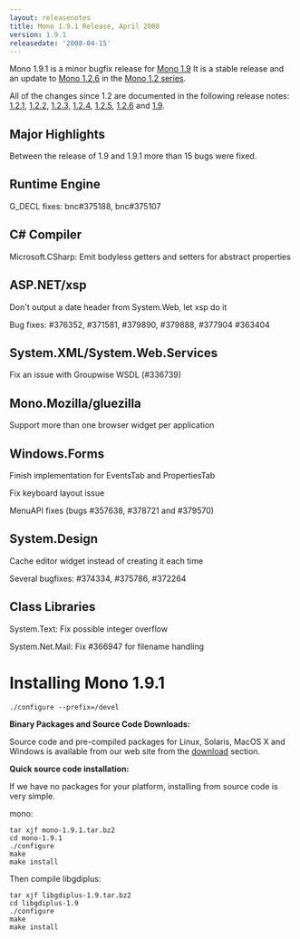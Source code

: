 ```yaml
---
layout: releasenotes
title: Mono 1.9.1 Release, April 2008
version: 1.9.1
releasedate: '2008-04-15'
---
```


Mono 1.9.1 is a minor bugfix release for [Mono 1.9](http://www.go-mono.com/archive/1.9) It is a stable release and an update to [Mono 1.2.6](http://www.go-mono.com/archive/1.2.6) in the [Mono 1.2 series](http://www.go-mono.com/archive/1.2).

All of the changes since 1.2 are documented in the following release notes: [1.2.1](http://www.go-mono.com/archive/1.2.1), [1.2.2](http://www.go-mono.com/archive/1.2.2), [1.2.3](http://www.go-mono.com/archive/1.2.3), [1.2.4](http://www.go-mono.com/archive/1.2.4), [1.2.5](http://www.go-mono.com/archive/1.2.5), [1.2.6](http://www.go-mono.com/archive/1.2.6) and [1.9](http://www.go-mono.com/archive/1.9).

Major Highlights
----------------

Between the release of 1.9 and 1.9.1 more than 15 bugs were fixed.

Runtime Engine
--------------

G_DECL fixes: bnc#375188, bnc#375107

C# Compiler
------------

Microsoft.CSharp: Emit bodyless getters and setters for abstract properties

ASP.NET/xsp
-----------

Don't output a date header from System.Web, let xsp do it

Bug fixes: #376352, #371581, #379890, #379888, #377904 #363404

System.XML/System.Web.Services
------------------------------

Fix an issue with Groupwise WSDL (#336739)

Mono.Mozilla/gluezilla
----------------------

Support more than one browser widget per application

Windows.Forms
-------------

Finish implementation for EventsTab and PropertiesTab

Fix keyboard layout issue

MenuAPI fixes (bugs #357638, #378721 and #379570)

System.Design
-------------

Cache editor widget instead of creating it each time

Several bugfixes: #374334, #375786, #372264

Class Libraries
---------------

System.Text: Fix possible integer overflow

System.Net.Mail: Fix #366947 for filename handling

Installing Mono 1.9.1
=====================

``` shell
./configure --prefix=/devel
```

**Binary Packages and Source Code Downloads:**

Source code and pre-compiled packages for Linux, Solaris, MacOS X and Windows is available from our web site from the [download](/Downloads) section.

**Quick source code installation:**

If we have no packages for your platform, installing from source code is very simple.

mono:

``` shell
tar xjf mono-1.9.1.tar.bz2
cd mono-1.9.1
./configure
make
make install
```

Then compile libgdiplus:

``` shell
tar xjf libgdiplus-1.9.tar.bz2
cd libgdiplus-1.9
./configure
make
make install
```
